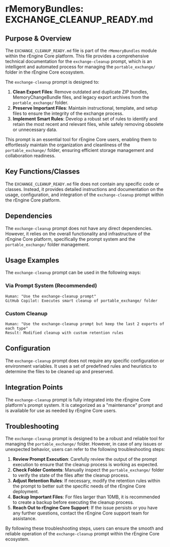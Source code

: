 # rMemoryBundles: EXCHANGE_CLEANUP_READY.md

## Purpose & Overview

The `EXCHANGE_CLEANUP_READY.md` file is part of the `rMemoryBundles` module within the rEngine Core platform. This file provides a comprehensive technical documentation for the `exchange-cleanup` prompt, which is an intelligent and automated process for managing the `portable_exchange/` folder in the rEngine Core ecosystem.

The `exchange-cleanup` prompt is designed to:

1. **Clean Export Files**: Remove outdated and duplicate ZIP bundles, MemoryChangeBundle files, and legacy export archives from the `portable_exchange/` folder.
2. **Preserve Important Files**: Maintain instructional, template, and setup files to ensure the integrity of the exchange process.
3. **Implement Smart Rules**: Develop a robust set of rules to identify and retain the most recent and relevant files, while safely removing obsolete or unnecessary data.

This prompt is an essential tool for rEngine Core users, enabling them to effortlessly maintain the organization and cleanliness of the `portable_exchange/` folder, ensuring efficient storage management and collaboration readiness.

## Key Functions/Classes

The `EXCHANGE_CLEANUP_READY.md` file does not contain any specific code or classes. Instead, it provides detailed instructions and documentation on the usage, configuration, and integration of the `exchange-cleanup` prompt within the rEngine Core platform.

## Dependencies

The `exchange-cleanup` prompt does not have any direct dependencies. However, it relies on the overall functionality and infrastructure of the rEngine Core platform, specifically the prompt system and the `portable_exchange/` folder management.

## Usage Examples

The `exchange-cleanup` prompt can be used in the following ways:

### Via Prompt System (Recommended)

```
Human: "Use the exchange-cleanup prompt"
GitHub Copilot: Executes smart cleanup of portable_exchange/ folder
```

### Custom Cleanup

```
Human: "Use the exchange-cleanup prompt but keep the last 2 exports of each type"
Result: Modified cleanup with custom retention rules
```

## Configuration

The `exchange-cleanup` prompt does not require any specific configuration or environment variables. It uses a set of predefined rules and heuristics to determine the files to be cleaned up and preserved.

## Integration Points

The `exchange-cleanup` prompt is fully integrated into the rEngine Core platform's prompt system. It is categorized as a "maintenance" prompt and is available for use as needed by rEngine Core users.

## Troubleshooting

The `exchange-cleanup` prompt is designed to be a robust and reliable tool for managing the `portable_exchange/` folder. However, in case of any issues or unexpected behavior, users can refer to the following troubleshooting steps:

1. **Review Prompt Execution**: Carefully review the output of the prompt execution to ensure that the cleanup process is working as expected.
2. **Check Folder Contents**: Manually inspect the `portable_exchange/` folder to verify the state of the files after the cleanup process.
3. **Adjust Retention Rules**: If necessary, modify the retention rules within the prompt to better suit the specific needs of the rEngine Core deployment.
4. **Backup Important Files**: For files larger than 10MB, it is recommended to create a backup before executing the cleanup process.
5. **Reach Out to rEngine Core Support**: If the issue persists or you have any further questions, contact the rEngine Core support team for assistance.

By following these troubleshooting steps, users can ensure the smooth and reliable operation of the `exchange-cleanup` prompt within the rEngine Core ecosystem.
